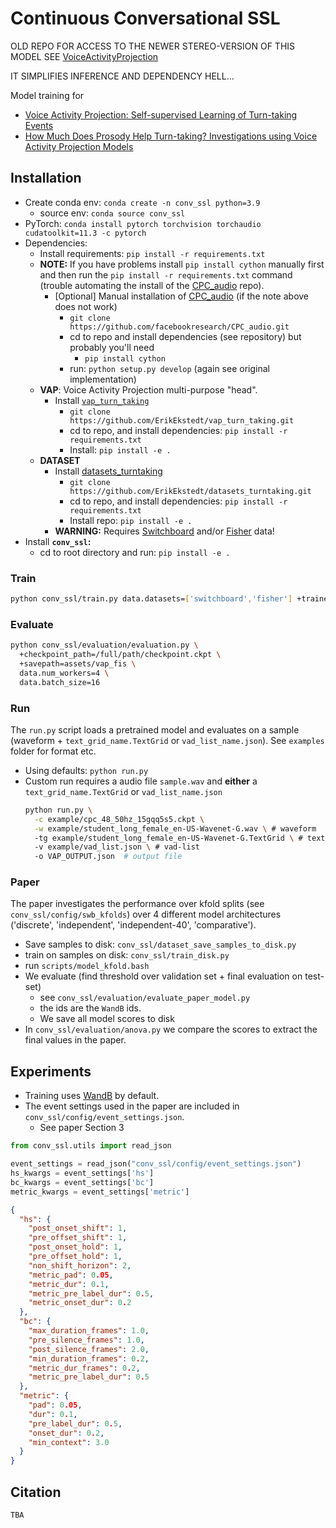 # Continuous Conversational SSL


OLD REPO FOR ACCESS TO THE NEWER STEREO-VERSION OF THIS MODEL SEE [VoiceActivityProjection](https://github.com/ErikEkstedt/VoiceActivityProjection)

IT SIMPLIFIES INFERENCE AND DEPENDENCY HELL...


Model training for 
* [Voice Activity Projection: Self-supervised Learning of Turn-taking Events](https://arxiv.org/abs/2205.09812) 
* [How Much Does Prosody Help Turn-taking? Investigations using Voice Activity Projection Models]()


## Installation

* Create conda env: `conda create -n conv_ssl python=3.9`
  - source env: `conda source conv_ssl`
* PyTorch: `conda install pytorch torchvision torchaudio cudatoolkit=11.3 -c pytorch`
* Dependencies: 
  * Install requirements: `pip install -r requirements.txt`
  * **NOTE:** If you have problems install `pip install cython` manually first and then run the `pip install -r requirements.txt` command (trouble automating the install of the [CPC_audio](https://github.com/facebookresearch/CPC_audio) repo).
    * [Optional] Manual installation of [CPC_audio](https://github.com/facebookresearch/CPC_audio) (if the note above does not work)
      * `git clone https://github.com/facebookresearch/CPC_audio.git`
      * cd to repo and install dependencies (see repository) but probably you'll need
        * `pip install cython`
      * run: `python setup.py develop`  (again see original implementation)
  * **VAP**: Voice Activity Projection multi-purpose "head".
    * Install [`vap_turn_taking`](https://github.com/ErikEkstedt/vap_turn_taking)
      * `git clone https://github.com/ErikEkstedt/vap_turn_taking.git`
      * cd to repo, and install dependencies: `pip install -r requirements.txt`
      * Install: `pip install -e .`
  * **DATASET**
    * Install [datasets_turntaking](https://github.com/ErikEkstedt/datasets_turntaking)
      * `git clone https://github.com/ErikEkstedt/datasets_turntaking.git`
      * cd to repo, and install dependencies: `pip install -r requirements.txt`
      * Install repo: `pip install -e .`
    * **WARNING:** Requires [Switchboard](https://catalog.ldc.upenn.edu/LDC97S62) and/or [Fisher](https://catalog.ldc.upenn.edu/LDC2004S13) data!
* Install **`conv_ssl`:** 
  * cd to root directory and run: `pip install -e .`

### Train

```bash
python conv_ssl/train.py data.datasets=['switchboard','fisher'] +trainer.val_check_interval=0.5 early_stopping.patience=20
```

### Evaluate

```bash
python conv_ssl/evaluation/evaluation.py \
  +checkpoint_path=/full/path/checkpoint.ckpt \
  +savepath=assets/vap_fis \
  data.num_workers=4 \
  data.batch_size=16 
```


### Run

The `run.py` script loads a pretrained model and evaluates on a sample (waveform + `text_grid_name.TextGrid` or `vad_list_name.json`). See `examples` folder for format etc.

* Using defaults: `python run.py`
* Custom run requires a audio file `sample.wav` and **either** a `text_grid_name.TextGrid` or `vad_list_name.json`
  ```bash
  python run.py \
    -c example/cpc_48_50hz_15gqq5s5.ckpt \
    -w example/student_long_female_en-US-Wavenet-G.wav \ # waveform
    -tg example/student_long_female_en-US-Wavenet-G.TextGrid \ # text grid
    -v example/vad_list.json \ # vad-list
    -o VAP_OUTPUT.json  # output file
  ```


### Paper

The paper investigates the performance over kfold splits (see `conv_ssl/config/swb_kfolds`) over 4 different model architectures ('discrete', 'independent', 'independent-40', 'comparative').
* Save samples to disk: `conv_ssl/dataset_save_samples_to_disk.py` 
* train on samples on disk: `conv_ssl/train_disk.py` 
* run `scripts/model_kfold.bash`
* We evaluate (find threshold over validation set + final evaluation on test-set)
  - see `conv_ssl/evaluation/evaluate_paper_model.py`
  - the ids are the `WandB` ids.
  - We save all model scores to disk
* In `conv_ssl/evaluation/anova.py` we compare the scores to extract the final values in the paper.

## Experiments

* Training uses [WandB](https://wandb.ai) by default.
* The event settings used in the paper are included in `conv_ssl/config/event_settings.json`.
  - See paper Section 3

```python
from conv_ssl.utils import read_json

event_settings = read_json("conv_ssl/config/event_settings.json")
hs_kwargs = event_settings['hs']
bc_kwargs = event_settings['bc']
metric_kwargs = event_settings['metric']
```

```json
{
  "hs": {
    "post_onset_shift": 1,
    "pre_offset_shift": 1,
    "post_onset_hold": 1,
    "pre_offset_hold": 1,
    "non_shift_horizon": 2,
    "metric_pad": 0.05,
    "metric_dur": 0.1,
    "metric_pre_label_dur": 0.5,
    "metric_onset_dur": 0.2
  },
  "bc": {
    "max_duration_frames": 1.0,
    "pre_silence_frames": 1.0,
    "post_silence_frames": 2.0,
    "min_duration_frames": 0.2,
    "metric_dur_frames": 0.2,
    "metric_pre_label_dur": 0.5
  },
  "metric": {
    "pad": 0.05,
    "dur": 0.1,
    "pre_label_dur": 0.5,
    "onset_dur": 0.2,
    "min_context": 3.0
  }
}
```


## Citation

```latex
TBA
```
